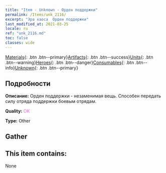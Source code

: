 ```yaml
---
title: "Item - Unknown - Орден поддержки"
permalink: /Items/unk_2116/
excerpt: "Эра хаоса  Орден поддержки"
last_modified_at: 2021-03-25
locale: ru
ref: "unk_2116.md"
toc: false
classes: wide
---
```

 [Materials](/ru/Items/){: .btn .btn--primary}[Artifacts](/ru/Items/Artifacts/){: .btn .btn--success}[Units](/ru/Items/Units/){: .btn .btn--warning}[Heroes](/ru/Items/Heroes/){: .btn .btn--danger}[Consumables](/ru/Items/Consumables/){: .btn .btn--info}[Unknown](/ru/Items/Unknown/){: .btn .btn--primary}

## Подробности
 **Описание:** Орден поддержки - незаменимая вещь. Способен передать силу отряда поддержки боевым отрядам.

 **Quality:** <span style="color: #DA70D6">OK</span>

 **Type:** Other

## Gather


## This item contains:

  None

